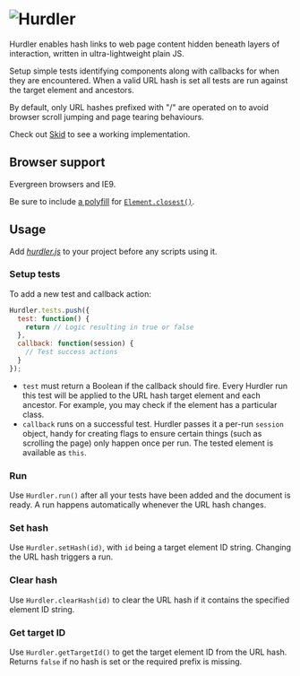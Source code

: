 # ![Hurdler](http://jaydenseric.com/shared/hurdler-logo.svg)

Hurdler enables hash links to web page content hidden beneath layers of interaction, written in ultra-lightweight plain JS.

Setup simple tests identifying components along with callbacks for when they are encountered. When a valid URL hash is set all tests are run against the target element and ancestors.

By default, only URL hashes prefixed with "/" are operated on to avoid browser scroll jumping and page tearing behaviours.

Check out [Skid](https://github.com/jaydenseric/Skid) to see a working implementation.

## Browser support

Evergreen browsers and IE9.

Be sure to include [a polyfill](https://plainjs.com/javascript/traversing/get-closest-element-by-selector-39) for [`Element.closest()`](https://developer.mozilla.org/docs/Web/API/Element/closest).

## Usage

Add [*hurdler.js*](https://github.com/jaydenseric/Hurdler/blob/master/hurdler.js) to your project before any scripts using it.

### Setup tests

To add a new test and callback action:

```js
Hurdler.tests.push({
  test: function() {
    return // Logic resulting in true or false
  },
  callback: function(session) {
    // Test success actions
  }
});
```

- `test` must return a Boolean if the callback should fire. Every Hurdler run this test will be applied to the URL hash target element and each ancestor. For example, you may check if the element has a particular class.
- `callback` runs on a successful test. Hurdler passes it a per-run `session` object, handy for creating flags to ensure certain things (such as scrolling the page) only happen once per run. The tested element is available as `this`.

### Run

Use `Hurdler.run()` after all your tests have been added and the document is ready. A run happens automatically whenever the URL hash changes.

### Set hash

Use `Hurdler.setHash(id)`, with `id` being a target element ID string. Changing the URL hash triggers a run.

### Clear hash

Use `Hurdler.clearHash(id)` to clear the URL hash if it contains the specified element ID string.

### Get target ID

Use `Hurdler.getTargetId()` to get the target element ID from the URL hash. Returns `false` if no hash is set or the required prefix is missing.
